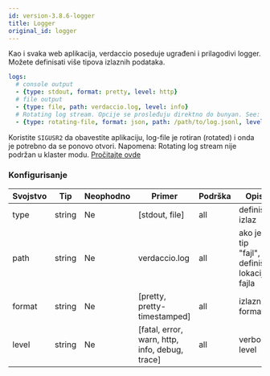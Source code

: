 ```yaml
---
id: version-3.8.6-logger
title: Logger
original_id: logger
---
```


Kao i svaka web aplikacija, verdaccio poseduje ugrađeni i prilagodivi logger. Možete definisati više tipova izlaznih podataka.

```yaml
logs:
  # console output
  - {type: stdout, format: pretty, level: http}
  # file output
  - {type: file, path: verdaccio.log, level: info}
  # Rotating log stream. Opcije se prosleđuju direktno do bunyan. See: https://github.com/trentm/node-bunyan#stream-type-rotating-file
  - {type: rotating-file, format: json, path: /path/to/log.jsonl, level: http, options: {period: 1d}}
```

Koristite `SIGUSR2` da obavestite aplikaciju, log-file je rotiran (rotated) i onda je potrebno da se ponovo otvori. Napomena: Rotating log stream nije podržan u klaster modu. [Pročitajte ovde](https://github.com/trentm/node-bunyan#stream-type-rotating-file)

### Konfigurisanje

| Svojstvo | Tip    | Neophodno | Primer                                         | Podrška | Opis                                       |
| -------- | ------ | --------- | ---------------------------------------------- | ------- | ------------------------------------------ |
| type     | string | Ne        | [stdout, file]                                 | all     | definiše izlaz                             |
| path     | string | Ne        | verdaccio.log                                  | all     | ako je tip "fajl", definiše lokaciju fajla |
| format   | string | Ne        | [pretty, pretty-timestamped]                   | all     | izlazni format                             |
| level    | string | Ne        | [fatal, error, warn, http, info, debug, trace] | all     | verbose level                              |